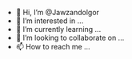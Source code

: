 - 👋 Hi, I’m @Jawzandolgor
- 👀 I’m interested in ...
- 🌱 I’m currently learning ...
- 💞️ I’m looking to collaborate on ...
- 📫 How to reach me ...

<!---
Jawzandolgor/Jawzandolgor is a ✨ special ✨ repository because its `README.md` (this file) appears on your GitHub profile.
You can click the Preview link to take a look at your changes.
--->
